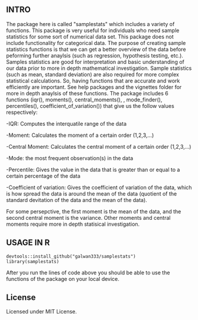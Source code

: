 ## INTRO

The package here is called "samplestats" which includes a variety of functions. This package is very useful for individuals who need sample statistics for some sort of numerical data set. This package does not include functionality for categorical data. The purpose of creating sample statistics functions is that we can get a better overview of the data before peforming further anaylsis (such as regression, hypothesis testing, etc.). Samples statistics are good for interpretation and basic understanding of our data prior to more in depth mathematical investigation. Sample statistics (such as mean, standard deviation) are also required for more complex statistical calculations. So, having functions that are accurate and work efficiently are important. See help packages and the vignettes folder for more in depth anaylsis of these functions. The package includes 6 functions (iqr(), moments(), central_moments(), , mode_finder(), percentiles(), coefficient_of_variation()) that give us the follow values respectively:

-IQR: Computes the interquatile range of the data

-Moment: Calculates the moment of a certain order (1,2,3,...)

-Central Moment: Calculates the central moment of a certain order (1,2,3,...)

-Mode: the most frequent observation(s) in the data

-Percentile: Gives the value in the data that is greater than or equal to a certain percentage of the data

-Coefficient of variation: Gives the coefficient of variation of the data, which is how spread the data is around the mean of the data (quotient of the standard devitation of the data and the mean of the data).

For some persepctive, the first moment is the mean of the data, and the second central moment is the variance. Other moments and central moments require more in depth statisical investigation. 

## USAGE IN R

```{r}
devtools::install_github("galwan333/samplestats")
library(samplestats)
```

After you run the lines of code above you should be able to use the functions of the package on your local device. 


## License

Licensed under MIT License. 

